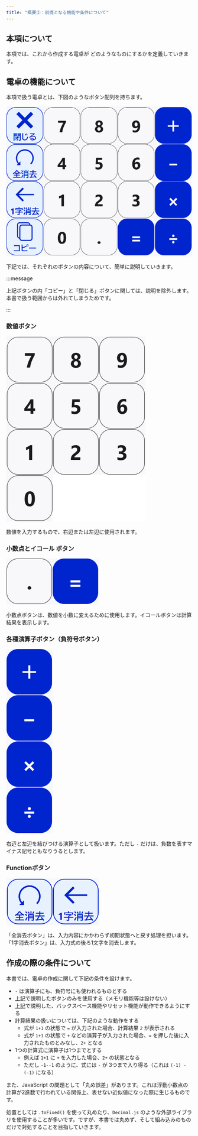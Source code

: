 ```yaml
---
title: "概要②：前提となる機能や条件について"
---
```


## 本項について

本項では、これから作成する電卓が どのようなものにするかを定義していきます。

## 電卓の機能について

本項で扱う電卓とは、下図のようなボタン配列を持ちます。

![電卓のボタン配列](/images/books/howto-create-calculator/button-pattern1.png)

下記では、それぞれのボタンの内容について、簡単に説明していきます。

:::message

上記ボタンの内「コピー」と「閉じる」ボタンに関しては、説明を除外します。本書で扱う範囲からは外れてしまうためです。

:::

### 数値ボタン

![0から9までのボタン集](/images/books/howto-create-calculator/button-0-9.png)

数値を入力するもので、右辺または左辺に使用されます。

### 小数点とイコール ボタン

![小数点ボタンとイコールボタン](/images/books/howto-create-calculator/button-decimal-equal.png)

小数点ボタンは、数値を小数に変えるために使用します。イコールボタンは計算結果を表示します。

### 各種演算子ボタン（負符号ボタン）

![＋, -, *, /](/images/books/howto-create-calculator/button-operators.png)

右辺と左辺を結びつける演算子として扱います。ただし `-` だけは、負数を表すマイナス記号ともなりうるとします。

### Functionボタン

![全消去ボタンと、1字消去ボタン](/images/books/howto-create-calculator/button-reset-backspace.png)

「全消去ボタン」は、入力内容にかかわらず初期状態へと戻す処理を担います。「1字消去ボタン」は、入力式の後ろ1文字を消去します。

## 作成の際の条件について

本書では、電卓の作成に関して下記の条件を設けます。

- `-` は演算子にも、負符号にも使われるものとする
- [上記](#電卓の機能について)で説明したボタンのみを使用する（メモリ機能等は設けない）
- [上記](#電卓の機能について)で説明した、バックスペース機能やリセット機能が動作できるようにする
- 計算結果の扱いについては、下記のような動作をする
  - 式が `1+1` の状態で `=` が入力された場合、計算結果 `2` が表示される
  - 式が `1+1` の状態で `+` などの演算子が入力された場合、`=` を押した後に入力されたものとみなし、`2+` となる
- 1つの計算式に演算子は1つまでとする
  - 例えば `1+1` に `+` を入力した場合、`2+` の状態となる
  - ただし `-1--1` のように、式には `-` が 3つまで入り得る（これは `(-1) - (-1)` になる）

また、JavaScript の問題として「丸め誤差」があります。これは浮動小数点の計算が2進数で行われている関係上、表せない近似値になった際に生じるものです。

処置としては `.toFixed()` を使って丸めたり、`Decimal.js` のような外部ライブラリを使用することが多いです。ですが、本書では丸めず、そして組み込みのものだけで対処することを目指していきます。
